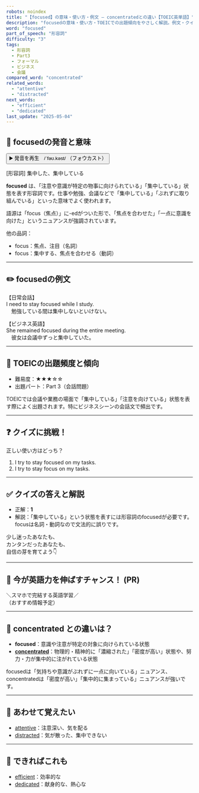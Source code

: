 ```yaml
---
robots: noindex
title: "【focused】の意味・使い方・例文 ― concentratedとの違い【TOEIC英単語】"
description: "focusedの意味・使い方・TOEICでの出題傾向をやさしく解説。例文・クイズ付きでconcentratedとの違いもわかりやすく学べます。"
word: "focused"
part_of_speech: "形容詞"
difficulty: "3"
tags:
  - 形容詞
  - Part3
  - フォーマル
  - ビジネス
  - 会議
compared_word: "concentrated"
related_words:
  - "attentive"
  - "distracted"
next_words:
  - "efficient"
  - "dedicated"
last_update: "2025-05-04"
---
```


## 🔰 focusedの発音と意味

<button class="play-audio" onclick="playTTS('focused')">
  <span class="play-audio-main">
    ▶️ 発音を再生　/ˈfəʊ.kəst/
  </span>
  <span class="play-audio-sub">
    （フォウカスト）
  </span>
</button>

[形容詞] 集中した、集中している

**focused** は、「注意や意識が特定の物事に向けられている」「集中している」状態を表す形容詞です。仕事や勉強、会議などで「集中している」「ぶれずに取り組んでいる」といった意味でよく使われます。

語源は「focus（焦点）」に-edがついた形で、「焦点を合わせた」「一点に意識を向けた」というニュアンスが強調されています。

他の品詞：  
- focus：焦点、注目（名詞）
- focus：集中する、焦点を合わせる（動詞）

---

## ✏️ focusedの例文

【日常会話】  
I need to stay focused while I study.  
　勉強している間は集中しないといけない。

【ビジネス英語】  
She remained focused during the entire meeting.  
　彼女は会議中ずっと集中していた。

---

## 🎯 TOEICの出題頻度と傾向

- 難易度：★★★☆☆
- 出題パート：Part 3（会話問題）

TOEICでは会議や業務の場面で「集中している」「注意を向けている」状態を表す際によく出題されます。特にビジネスシーンの会話文で頻出です。

---

## ❓ クイズに挑戦！

正しい使い方はどっち？

1. I try to stay focused on my tasks.  
2. I try to stay focus on my tasks.

---

## ✅ クイズの答えと解説

- 正解：**1**
- 解説：「集中している」という状態を表すには形容詞のfocusedが必要です。focusは名詞・動詞なので文法的に誤りです。

少し迷ったあなたも、  
カンタンだったあなたも、  
自信の芽を育てよう👇️

---

## 🚀 今が英語力を伸ばすチャンス！ (PR)

<div class="info-center">
＼スマホで完結する英語学習／<br>  
（おすすめ情報予定）
</div>

---

## 🤔  concentrated との違いは？

- **focused**：意識や注意が特定の対象に向けられている状態
- **[concentrated](/word/concentrated/)**：物理的・精神的に「濃縮された」「密度が高い」状態や、努力・力が集中的に注がれている状態

focusedは「気持ちや意識がぶれずに一点に向いている」ニュアンス、concentratedは「密度が高い」「集中的に集まっている」ニュアンスが強いです。

---

## 🧩 あわせて覚えたい

- [attentive](/word/attentive/)：注意深い、気を配る
- [distracted](/word/distracted/)：気が散った、集中できない

---

## 📖 できればこれも

- [efficient](/word/efficient/)：効率的な
- [dedicated](/word/dedicated/)：献身的な、熱心な

<!-- cvid: aid16_bid47 -->
